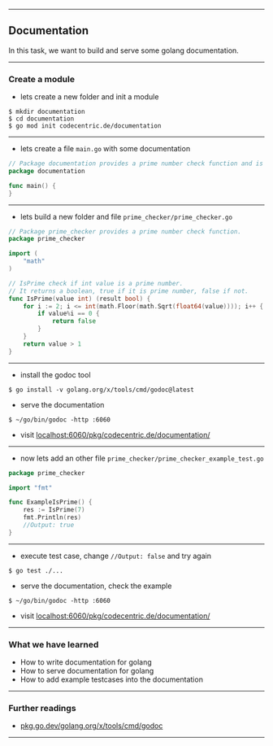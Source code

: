 <!-- .slide: data-background="img/GolangForDevelopers-05.jpg" data-background-size="60%" data-background-position="50% 50%" -->
----

## Documentation
In this task, we want to build and serve some golang documentation.

----

### Create a module

* lets create a new folder and init a module

```shell
$ mkdir documentation
$ cd documentation
$ go mod init codecentric.de/documentation
```

----

* lets create a file `main.go` with some documentation

```go
// Package documentation provides a prime number check function and is a documentation showcase.
package documentation

func main() {
}
```

----

* lets build a new folder and file `prime_checker/prime_checker.go`

```go
// Package prime_checker provides a prime number check function.
package prime_checker

import (
	"math"
)

// IsPrime check if int value is a prime number.
// It returns a boolean, true if it is prime number, false if not.
func IsPrime(value int) (result bool) {
	for i := 2; i <= int(math.Floor(math.Sqrt(float64(value)))); i++ {
		if value%i == 0 {
			return false
		}
	}
	return value > 1
}

```

----

* install the godoc tool

```shell
$ go install -v golang.org/x/tools/cmd/godoc@latest
```

* serve the documentation
```shell
$ ~/go/bin/godoc -http :6060
```

* visit [localhost:6060/pkg/codecentric.de/documentation/](http://localhost:6060/pkg/codecentric.de/documentation/)

----

* now lets add an other file `prime_checker/prime_checker_example_test.go`

```go
package prime_checker

import "fmt"

func ExampleIsPrime() {
	res := IsPrime(7)
	fmt.Println(res)
	//Output: true
}
```

----

* execute test case, change `//Output: false` and try again

```shell
$ go test ./...
```

* serve the documentation, check the example

```shell
$ ~/go/bin/godoc -http :6060
```

* visit [localhost:6060/pkg/codecentric.de/documentation/](http://localhost:6060/pkg/codecentric.de/documentation/)

----

### What we have learned
* How to write documentation for golang
* How to serve documentation for golang
* How to add example testcases into the documentation
----

### Further readings
* [pkg.go.dev/golang.org/x/tools/cmd/godoc](https://pkg.go.dev/golang.org/x/tools/cmd/godoc)

---
